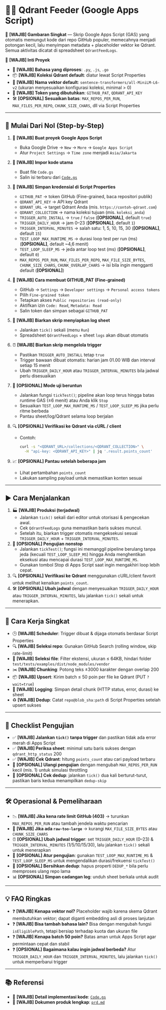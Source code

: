 # 🧠✨ Qdrant Feeder (Google Apps Script)

🚀 **[WAJIB] Gambaran Singkat** — Skrip Google Apps Script (GAS) yang otomatis memungut kode dari repo GitHub populer, memecahnya menjadi potongan kecil, lalu menyimpan metadata + placeholder vektor ke Qdrant. Semua aktivitas dicatat di spreadsheet `QdrantFeedLogs`.

📌 **[WAJIB] Inti Proyek**
- 🧩 **[WAJIB] Bahasa yang diproses**: `.py`, `.js`, `.go`
- 📦 **[WAJIB] Koleksi Qdrant default**: diatur lewat Script Properties
- 🧭 **[WAJIB] Nama vektor default**: `sentence-transformers/all-MiniLM-L6-v2` (ukuran menyesuaikan konfigurasi koleksi, minimal > 0)
- 🪪 **[WAJIB] Token yang dibutuhkan**: `GITHUB_PAT`, `QDRANT_API_KEY`
- 🛠️ **[OPSIONAL] Sesuaikan batas**: `MAX_REPOS_PER_RUN`, `MAX_FILES_PER_REPO`, `CHUNK_SIZE_CHARS`, dll via Script Properties

---

## 🏁 Mulai Dari Nol (Step-by-Step)

1. 📁 **[WAJIB] Buat proyek Google Apps Script**
   - Buka Google Drive → `New` → `More` → `Google Apps Script`
   - Atur `Project Settings` → `Time zone` menjadi `Asia/Jakarta`

2. 📄 **[WAJIB] Impor kode utama**
   - Buat file `Code.gs`
   - Salin isi terbaru dari [`Code.gs`](Code.gs)

3. 🔐 **[WAJIB] Simpan kredensial di Script Properties**
   - `GITHUB_PAT` → token GitHub (Fine-grained, baca repositori publik)
   - `QDRANT_API_KEY` → API key Qdrant
   - `QDRANT_URL` → target Qdrant Anda (mis. `https://contoh-qdrant.com`)
   - `QDRANT_COLLECTION` → nama koleksi tujuan (mis. `koleksi_anda`)
   - `TRIGGER_AUTO_INSTALL` → `true` / `false` (**[OPSIONAL]**, default `true`)
   - `TRIGGER_DAILY_HOUR` → jam 0–23 (**[OPSIONAL]**, default `1`)
   - `TRIGGER_INTERVAL_MINUTES` → salah satu: 1, 5, 10, 15, 30 (**[OPSIONAL]**, default `15`)
   - `TEST_LOOP_MAX_RUNTIME_MS` → durasi loop test per run (ms) (**[OPSIONAL]**, default ~4,6 menit)
   - `TEST_LOOP_SLEEP_MS` → jeda antar loop test (ms) (**[OPSIONAL]**, default `0`)
   - `MAX_REPOS_PER_RUN`, `MAX_FILES_PER_REPO`, `MAX_FILE_SIZE_BYTES`, `CHUNK_SIZE_CHARS`, `CHUNK_OVERLAP_CHARS` → isi bila ingin mengganti default (**[OPSIONAL]**)

4. 🪪 **[WAJIB] Cara membuat GITHUB_PAT (Fine-grained)**
   - GitHub → `Settings` → `Developer settings` → `Personal access tokens`
   - Pilih `Fine-grained token`
   - Tetapkan akses `Public repositories (read-only)`
   - Aktifkan izin `Code: Read`, `Metadata: Read`
   - Salin token dan simpan sebagai `GITHUB_PAT`

5. 📑 **[WAJIB] Biarkan skrip menyiapkan log sheet**
   - Jalankan `tick()` sekali (menu `Run`)
   - Spreadsheet `QdrantFeedLogs` + sheet `logs` akan dibuat otomatis

6. ⏰ **[WAJIB] Biarkan skrip mengelola trigger**
   - Pastikan `TRIGGER_AUTO_INSTALL` tetap `true`
   - Trigger bawaan dibuat otomatis: harian jam 01.00 WIB dan interval setiap 15 menit
   - Ubah `TRIGGER_DAILY_HOUR` atau `TRIGGER_INTERVAL_MINUTES` bila jadwal perlu disesuaikan

7. 🧪 **[OPSIONAL] Mode uji beruntun**
   - Jalankan fungsi `tickTest()`; pipeline akan loop terus hingga batas runtime GAS (±6 menit) atau Anda klik `Stop`
   - Sesuaikan `TEST_LOOP_MAX_RUNTIME_MS` / `TEST_LOOP_SLEEP_MS` jika perlu ritme berbeda
   - Pantau sheet/log/Qdrant selama loop berjalan

8. 🔍 **[OPSIONAL] Verifikasi ke Qdrant via cURL / client**
   - Contoh:
     ```bash
     curl -s "<QDRANT_URL>/collections/<QDRANT_COLLECTION>" \
       -H "api-key: <QDRANT_API_KEY>" | jq '.result.points_count'
     ```

9. 📈 **[OPSIONAL] Pantau setelah beberapa jam**
   - Lihat pertambahan `points_count`
   - Lakukan sampling payload untuk memastikan konten sesuai

---

## ▶️ Cara Menjalankan

1. 🏭 **[WAJIB] Produksi (terjadwal)**
   - Jalankan `tick()` sekali dari editor untuk otorisasi & pengecekan awal.
   - Cek `QdrantFeedLogs` guna memastikan baris sukses muncul.
   - Setelah itu, biarkan trigger otomatis mengeksekusi sesuai `TRIGGER_DAILY_HOUR` + `TRIGGER_INTERVAL_MINUTES`.
2. 🧪 **[OPSIONAL] Pengujian nonstop**
   - Jalankan `tickTest()`; fungsi ini memanggil pipeline berulang tanpa jeda (kecuali `TEST_LOOP_SLEEP_MS`) hingga Anda menghentikan eksekusi atau mencapai durasi `TEST_LOOP_MAX_RUNTIME_MS`.
   - Gunakan tombol Stop di Apps Script saat ingin mengakhiri loop lebih cepat.
3. 🔍 **[OPSIONAL] Verifikasi ke Qdrant** menggunakan cURL/client favorit untuk melihat kenaikan `points_count`.
4. 🛠️ **[OPSIONAL] Ubah jadwal** dengan menyesuaikan `TRIGGER_DAILY_HOUR` atau `TRIGGER_INTERVAL_MINUTES`, lalu jalankan `tick()` sekali untuk menerapkan.

---

## 🧭 Cara Kerja Singkat

- 🕒 **[WAJIB] Scheduler**: Trigger dibuat & dijaga otomatis berdasar Script Properties
- 🔍 **[WAJIB] Seleksi repo**: Gunakan GitHub Search (rolling window, skip rate-limit)
- 📂 **[WAJIB] Seleksi file**: Filter ekstensi, ukuran ≤ 64KB, hindari folder `test/tests/examples/dist/node_modules/vendor`
- ✂️ **[WAJIB] Chunking**: Potong teks ±3000 karakter dengan overlap 200
- 📦 **[WAJIB] Upsert**: Kirim batch ≤ 50 poin per file ke Qdrant (PUT `?wait=true`)
- 📘 **[WAJIB] Logging**: Simpan detail chunk (HTTP status, error, durasi) ke sheet
- ♻️ **[WAJIB] Dedup**: Catat `repo@blob_sha:path` di Script Properties setelah upsert sukses

---

## 🧪 Checklist Pengujian

- ✅ **[WAJIB] Jalankan `tick()` tanpa trigger** dan pastikan tidak ada error merah di Apps Script
- ✅ **[WAJIB] Periksa sheet**: minimal satu baris sukses dengan `qdrant_http_status` 200
- ✅ **[WAJIB] Cek Qdrant**: hitung `points_count` atau cari payload terbaru
- 🔄 **[OPSIONAL] Ulangi pengujian** dengan mengubah `MAX_REPOS_PER_RUN` kecil (mis. 1) untuk simulasi throttling
- 🧪 **[OPSIONAL] Cek dedup**: jalankan `tick()` dua kali berturut-turut, pastikan baris kedua menampilkan `dedup-skip`

---

## 🛠️ Operasional & Pemeliharaan

- 📉 **[WAJIB] Jika kena rate limit GitHub (403)** → turunkan `MAX_REPOS_PER_RUN` atau tambah jendela waktu pencarian
- 📏 **[WAJIB] Jika ada `raw-too-large`** → kurangi `MAX_FILE_SIZE_BYTES` atau `CHUNK_SIZE_CHARS`
- ⏰ **[OPSIONAL] Ubah jadwal trigger**: set `TRIGGER_DAILY_HOUR` (0–23) & `TRIGGER_INTERVAL_MINUTES` (1/5/10/15/30), lalu jalankan `tick()` sekali untuk menerapkan
- 🔁 **[OPSIONAL] Atur pengujian**: gunakan `TEST_LOOP_MAX_RUNTIME_MS` & `TEST_LOOP_SLEEP_MS` untuk mengendalikan durasi/frekuensi `tickTest()`
- 🧹 **[OPSIONAL] Bersihkan dedup**: hapus properti `DEDUP_*` bila perlu memproses ulang repo lama
- 📊 **[OPSIONAL] Simpan cadangan log**: unduh sheet berkala untuk audit

---

## 💡 FAQ Ringkas

- ❓ **[WAJIB] Kenapa vektor nol?** Placeholder wajib karena skema Qdrant membutuhkan vektor; dapat diganti embedding asli di proses lanjutan
- ❓ **[WAJIB] Bisa tambah bahasa lain?** Bisa dengan mengubah fungsi `isEligiblePath`, tetapi bersiap terhadap kuota dan ukuran file
- ❓ **[WAJIB] Kenapa batch 50 poin?** Batas aman untuk Apps Script agar permintaan cepat dan stabil
- ❓ **[OPSIONAL] Bagaimana kalau ingin jadwal berbeda?** Atur `TRIGGER_DAILY_HOUR` dan `TRIGGER_INTERVAL_MINUTES`, lalu jalankan `tick()` untuk memperbarui trigger

---

## 📚 Referensi

- 📄 **[WAJIB] Detail implementasi kode**: [`Code.gs`](Code.gs)
- 🧭 **[WAJIB] Dokumen produk lengkap**: [`prd.md`](prd.md)
